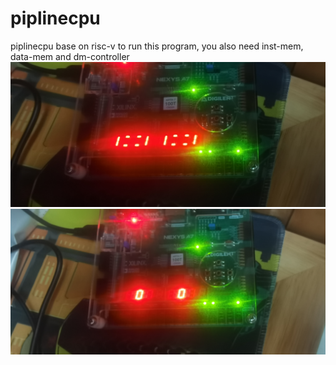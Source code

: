 # piplinecpu
piplinecpu base on risc-v
to run this program, you also need inst-mem, data-mem and dm-controller
![image](https://github.com/relic2077/piplinecpu/blob/main/IMG_20230713_012643.jpg)
![image](https://github.com/relic2077/piplinecpu/blob/main/IMG_20230713_012648.jpg)
